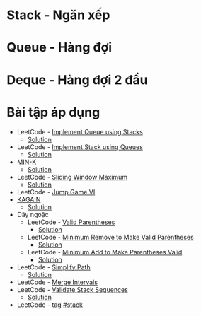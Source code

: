 # Stack - Ngăn xếp

# Queue - Hàng đợi 

# Deque - Hàng đợi 2 đầu

# Bài tập áp dụng

* LeetCode - [Implement Queue using Stacks](https://leetcode.com/problems/implement-queue-using-stacks)
    * [Solution](https://github.com/thptbadiem-tutor/Tutoring-2020/blob/master/Stack_Queue_Deque/Solutions/implement-queue-using-stacks.cpp)
* LeetCode - [Implement Stack using Queues](https://leetcode.com/problems/implement-stack-using-queues)
    * [Solution](https://github.com/thptbadiem-tutor/Tutoring-2020/blob/master/Stack_Queue_Deque/Solutions/implement-stack-using-queues.cpp)
* [MIN-K](https://codeforces.com/group/FLVn1Sc504/contest/274506/problem/M)
    * [Solution](https://github.com/thptbadiem-tutor/Tutoring-2020/blob/master/Stack_Queue_Deque/Solutions/MINK.cpp)
* LeetCode - [Sliding Window Maximum](https://leetcode.com/problems/sliding-window-maximum)
    * [Solution](https://github.com/thptbadiem-tutor/Tutoring-2020/blob/master/Stack_Queue_Deque/Solutions/sliding-window-maximum.cpp)
* LeetCode - [Jump Game VI](https://leetcode.com/problems/jump-game-vi)
* [KAGAIN](https://codeforces.com/group/FLVn1Sc504/contest/274496/problem/M)
    * [Solution](https://github.com/thptbadiem-tutor/Tutoring-2020/blob/master/Stack_Queue_Deque/Solutions/KAGAIN.cpp)
* Dãy ngoặc
    * LeetCode - [Valid Parentheses](https://leetcode.com/problems/valid-parentheses/)
        * [Solution](https://github.com/thptbadiem-tutor/Tutoring-2020/blob/master/Stack_Queue_Deque/Solutions/valid-parentheses.cpp)
    * LeetCode - [Minimum Remove to Make Valid Parentheses](https://leetcode.com/problems/minimum-remove-to-make-valid-parentheses/)
        * [Solution](https://github.com/thptbadiem-tutor/Tutoring-2020/blob/master/Stack_Queue_Deque/Solutions/minimum-remove-to-make-valid-parentheses.cpp)
    * LeetCode - [Minimum Add to Make Parentheses Valid](https://leetcode.com/problems/minimum-add-to-make-parentheses-valid)
        * [Solution](https://github.com/thptbadiem-tutor/Tutoring-2020/blob/master/Stack_Queue_Deque/Solutions/minimum-add-to-make-parentheses-valid.cpp)
* LeetCode - [Simplify Path](https://leetcode.com/problems/simplify-path)
    * [Solution](https://github.com/thptbadiem-tutor/Tutoring-2020/blob/master/Stack_Queue_Deque/Solutions/simplify-path.cpp)
* LeetCode - [Merge Intervals](https://leetcode.com/problems/merge-intervals)
* LeetCode - [Validate Stack Sequences](https://leetcode.com/problems/validate-stack-sequences)
    * [Solution](https://github.com/thptbadiem-tutor/Tutoring-2020/blob/master/Stack_Queue_Deque/Solutions/validate-stack-sequences.cpp)
* LeetCode - tag [#stack](https://leetcode.com/tag/stack/)
